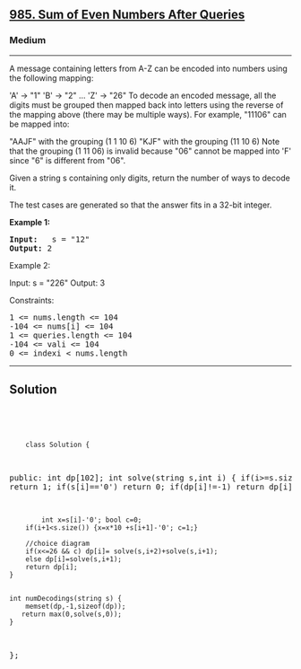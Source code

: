 
<h2><a href="https://leetcode.com/problems/sum-of-even-numbers-after-queries/">985. Sum of Even Numbers After Queries</a></h2>
<h3>Medium</h3>
<hr>
<div><p>
A message containing letters from A-Z can be encoded into numbers using the following mapping:

'A' -> "1"
'B' -> "2"
...
'Z' -> "26"
To decode an encoded message, all the digits must be grouped then mapped back into letters using the reverse of the mapping above (there may be multiple ways). For example, "11106" can be mapped into:

"AAJF" with the grouping (1 1 10 6)
"KJF" with the grouping (11 10 6)
Note that the grouping (1 11 06) is invalid because "06" cannot be mapped into 'F' since "6" is different from "06".

Given a string s containing only digits, return the number of ways to decode it.

The test cases are generated so that the answer fits in a 32-bit integer.
</p>


<p><strong>Example 1:</strong></p>
<pre><strong>Input:</strong>   s = "12"
<strong>Output:</strong> 2
</pre>

  
Example 2:

Input:  s = "226"
Output: 3
 

Constraints:
<pre>
1 <= nums.length <= 104
-104 <= nums[i] <= 104
1 <= queries.length <= 104
-104 <= vali <= 104
0 <= indexi < nums.length
</pre>
<hr>
 <h2><strong><b>Solution</b></strong></h2>
 <br>
 <pre>
 
        class Solution {
public:
    int dp[102];
    int solve(string s,int i)
    {
        if(i>=s.size()  ) return 1;
        if(s[i]=='0') return 0;
         if(dp[i]!=-1) return dp[i];
        
            int x=s[i]-'0'; bool c=0;
        if(i+1<s.size()) {x=x*10 +s[i+1]-'0'; c=1;}
    
        //choice diagram
        if(x<=26 && c) dp[i]= solve(s,i+2)+solve(s,i+1);
        else dp[i]=solve(s,i+1);
        return dp[i];
    }
    
    
    int numDecodings(string s) {
        memset(dp,-1,sizeof(dp));
       return max(0,solve(s,0));
    }
};
 </pre>

